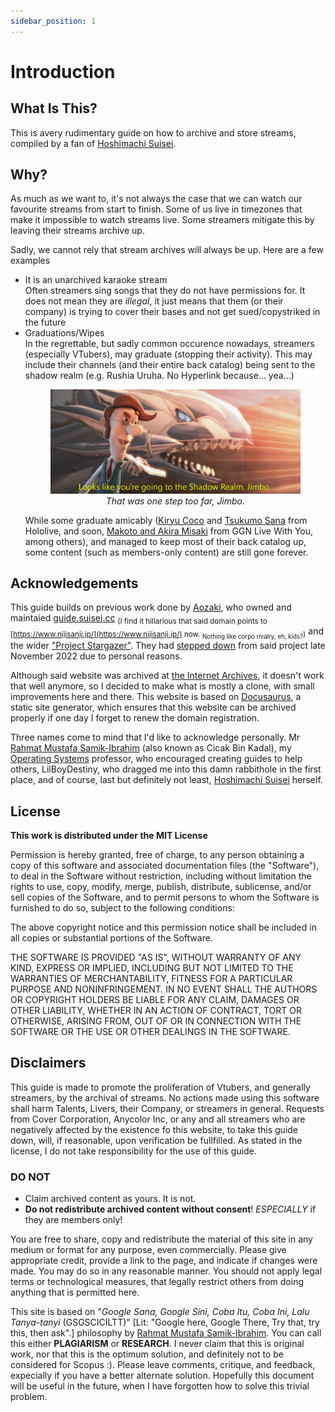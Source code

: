 ```yaml
---
sidebar_position: 1
---
```


# Introduction

## What Is This?

This is avery rudimentary guide on how to archive and store streams, compiled by a fan of [Hoshimachi Suisei](https://www.youtube.com/channel/UC5CwaMl1eIgY8h02uZw7u8A).

## Why?

As much as we want to, it's not always the case that we can watch our favourite streams from start to finish. Some of us live in timezones that make it impossible to watch streams live. Some streamers mitigate this by leaving their streams archive up. 

Sadly, we cannot rely that stream archives will always be up. Here are a few examples
 * It is an unarchived karaoke stream <br />
 Often streamers sing songs that they do not have permissions for. It does not mean they are *illegal*, it just means that them (or their company) is trying to cover their bases and not get sued/copystriked in the future
 * Graduations/Wipes<br />
 In the regrettable, but sadly common occurence nowadays, streamers (especially VTubers), may graduate (stopping their activity). This may include their channels (and their entire back catalog) being sent to the shadow realm (e.g. Rushia Uruha. No Hyperlink because... yea...) <br /><figure> ![image](../static/img/shadow_realm.jpg) <figcaption align="center">*That was one step too far, Jimbo.*</figcaption></figure>  While some graduate amicably ([Kiryu Coco](https://www.youtube.com/channel/UCS9uQI-jC3DE0L4IpXyvr6w) and [Tsukumo Sana](https://www.youtube.com/channel/UCsUj0dszADCGbF3gNrQEuSQ) from Hololive, and soon, [Makoto and Akira Misaki](https://www.youtube.com/channel/UC6m64Oc1vvb_hpyOLRtxaYg) from GGN Live With You, among others), and managed to keep most of their back catalog up, some content (such as members-only content) are still gone forever.

## Acknowledgements
This guide builds on previous work done by [Aozaki](https://aozaki.cc/), who owned and maintaied [guide.suisei.cc](https://guide.suisei.cc) <sub>(I find it hillarious that said domain points to [https://www.nijisanji.jp/](https://www.nijisanji.jp/) now. <sub>Nothing like corpo rivalry, eh, kids?</sub>)</sub> and the wider ["Project Stargazer"](https://ko-fi.com/post/Details-of-the-work-I-am-currently-working-on-T6T66CQ71). They had [stepped down](https://ko-fi.com/aozaki) from said project late November 2022 due to personal reasons. 

Although said website was archived at [the Internet Archives](https://web.archive.org/web/20221004095611/https://guide.suisei.cc/), it doesn't work that well anymore, so I decided to make what is mostly a clone, with small improvements here and there. This website is based on [Docusaurus](https://docusaurus.io/), a static site generator, which ensures that this website can be archived properly if one day I forget to renew the domain registration.

Three names come to mind that I'd like to acknowledge personally. Mr [Rahmat Mustafa Samik-Ibrahim](https://cbkadal.blogspot.com/) (also known as Cicak Bin Kadal), my [Operating Systems](https://os.vlsm.org) professor, who encouraged creating guides to help others, LilBoyDestiny, who dragged me into this damn rabbithole in the first place, and of course, last but definitely not least, [Hoshimachi Suisei](https://www.youtube.com/channel/UC5CwaMl1eIgY8h02uZw7u8A) herself.

## License
__This work is distributed under the MIT License__

Permission is hereby granted, free of charge, to any person obtaining a copy of this software and associated documentation files (the "Software"), to deal in the Software without restriction, including without limitation the rights to use, copy, modify, merge, publish, distribute, sublicense, and/or sell copies of the Software, and to permit persons to whom the Software is furnished to do so, subject to the following conditions:

The above copyright notice and this permission notice shall be included in all copies or substantial portions of the Software.

THE SOFTWARE IS PROVIDED "AS IS", WITHOUT WARRANTY OF ANY KIND, EXPRESS OR IMPLIED, INCLUDING BUT NOT LIMITED TO THE WARRANTIES OF MERCHANTABILITY, FITNESS FOR A PARTICULAR PURPOSE AND NONINFRINGEMENT. IN NO EVENT SHALL THE AUTHORS OR COPYRIGHT HOLDERS BE LIABLE FOR ANY CLAIM, DAMAGES OR OTHER LIABILITY, WHETHER IN AN ACTION OF CONTRACT, TORT OR OTHERWISE, ARISING FROM, OUT OF OR IN CONNECTION WITH THE SOFTWARE OR THE USE OR OTHER DEALINGS IN THE SOFTWARE.

## Disclaimers
This guide is made to promote the proliferation of Vtubers, and generally streamers, by the archival of streams. No actions made using this software shall harm Talents, Livers, their Company, or streamers in general. Requests from Cover Corporation, Anycolor Inc, or any and all streamers who are negatively affected by the existence fo this website, to take this guide down, will, if reasonable, upon verification be fullfilled. As stated in the license, I do not take responsibility for the use of this guide.

### DO NOT
* Claim archived content as yours. It is not.
* __Do not redistribute archived content without consent__! *ESPECIALLY* if they are members only!

You are free to share, copy and redistribute the material of this site in any medium or format for any purpose, even commercially. Please give appropriate credit, provide a link to the page, and indicate if changes were made. You may do so in any reasonable manner. You should not apply legal terms or technological measures, that legally restrict others from doing anything that is permitted here.

This site is based on "*Google Sana, Google Sini, Coba Itu, Coba Ini, Lalu Tanya-tanyi* (GSGSCICILTT)" [Lit: "Google here, Google There, Try that, try this, then ask".] philosophy by [Rahmat Mustafa Samik-Ibrahim](https://cbkadal.blogspot.com/). You can call this either __PLAGIARISM__ or __RESEARCH__. I never claim that this is original work, nor that this is the optimum solution, and definitely not to be considered for Scopus :). Please leave comments, critique, and feedback, expecially if you have a better alternate solution. Hopefully this document will be useful in the future, when I have forgotten how to solve this trivial problem.

